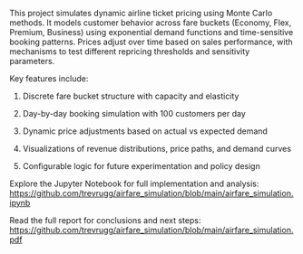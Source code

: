 This project simulates dynamic airline ticket pricing using Monte Carlo methods. It models customer behavior across fare buckets (Economy, Flex, Premium, Business) using exponential demand functions and time-sensitive booking patterns. Prices adjust over time based on sales performance, with mechanisms to test different repricing thresholds and sensitivity parameters.

Key features include:

1. Discrete fare bucket structure with capacity and elasticity

2. Day-by-day booking simulation with 100 customers per day

3. Dynamic price adjustments based on actual vs expected demand

4. Visualizations of revenue distributions, price paths, and demand curves

5. Configurable logic for future experimentation and policy design

Explore the Jupyter Notebook for full implementation and analysis:
https://github.com/trevrugg/airfare_simulation/blob/main/airfare_simulation.ipynb 

Read the full report for conclusions and next steps:
https://github.com/trevrugg/airfare_simulation/blob/main/airfare_simulation.pdf
